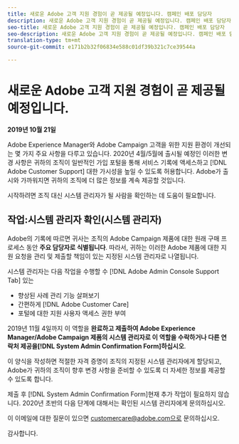 ```yaml
---
title: 새로운 Adobe 고객 지원 경험이 곧 제공될 예정입니다. 캠페인 배포 담당자
description: 새로운 Adobe 고객 지원 경험이 곧 제공될 예정입니다. 캠페인 배포 담당자
seo-title: 새로운 Adobe 고객 지원 경험이 곧 제공될 예정입니다. 캠페인 배포 담당자
seo-description: 새로운 Adobe 고객 지원 경험이 곧 제공될 예정입니다. 캠페인 배포 담당자
translation-type: tm+mt
source-git-commit: e171b2b32f06834e588c01df39b321c7ce39544a

---
```



# 새로운 Adobe 고객 지원 경험이 곧 제공될 예정입니다.

**2019년 10월 21일**

Adobe Experience Manager와 Adobe Campaign 고객을 위한 지원 환경이 개선되는 몇 가지 주요 사항을 다루고 있습니다. 2020년 4월/5월에 출시될 예정인 이러한 변경 사항은 귀하의 조직이 일반적인 가입 포털을 통해 서비스 기록에 액세스하고 [!DNL Adobe Customer Support] 대한 가시성을 높일 수 있도록 허용합니다. Adobe가 출시와 가까워지면 귀하의 조직에 더 많은 정보를 계속 제공할 것입니다.

시작하려면 조직 대신 시스템 관리자가 될 사람을 확인하는 데 도움이 필요합니다.

## 작업:시스템 관리자 확인(시스템 관리자)

Adobe의 기록에 따르면 귀사는 조직의 Adobe Campaign 제품에 대한 원래 구매 프로세스 동안 **주요 담당자로 식별됩니다**. 따라서, 귀하는 이러한 Adobe 제품에 대한 지원 요청을 관리 및 제출할 책임이 있는 지정된 시스템 관리자로 나열됩니다.

시스템 관리자는 다음 작업을 수행할 수 [!DNL Adobe Admin Console Support Tab] 있는

* 향상된 사례 관리 기능 살펴보기
* 간편하게 [!DNL Adobe Customer Care]
* 포털에 대한 지원 사용자 액세스 권한 부여

2019년 11월 4일까지 이 역할을 **완료하고 제출하여 Adobe Experience Manager/Adobe Campaign 제품의 시스템 관리자로 이 역할을 수락하거나 다른 연락처 제공을[!DNL System Admin Confirmation Form]하십시오**.

이 양식을 작성하면 적절한 자격 증명이 조직의 지정된 시스템 관리자에게 할당되고, Adobe가 귀하의 조직이 향후 변경 사항을 준비할 수 있도록 더 자세한 정보를 제공할 수 있도록 합니다.

제출 후 [!DNL System Admin Confirmation Form]현재 추가 작업이 필요하지 않습니다.  2020년 초반의 다음 단계에 대해서는 확인된 시스템 관리자에게 문의하십시오.

이 이메일에 대한 질문이 있으면 customercare@adobe.com으로 문의하십시오.

감사합니다.
